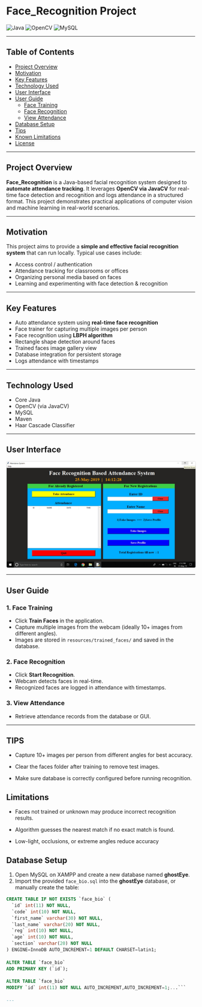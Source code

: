 
# Face_Recognition Project

![Java](https://img.shields.io/badge/Language-Java-orange)
![OpenCV](https://img.shields.io/badge/OpenCV-4.5-blue)
![MySQL](https://img.shields.io/badge/Database-MySQL-blue)

---

## Table of Contents
- [Project Overview](#project-overview)
- [Motivation](#motivation)
- [Key Features](#key-features)
- [Technology Used](#technology-used)
- [User Interface](#user-interface)
- [User Guide](#user-guide)
  - [Face Training](#face-training)
  - [Face Recognition](#face-recognition)
  - [View Attendance](#view-attendance)
- [Database Setup](#database-setup)
- [Tips](#tips)
- [Known Limitations](#known-limitations)
- [License](#license)

---

## Project Overview

**Face_Recognition** is a Java-based facial recognition system designed to **automate attendance tracking**. It leverages **OpenCV via JavaCV** for real-time face detection and recognition and logs attendance in a structured format. This project demonstrates practical applications of computer vision and machine learning in real-world scenarios.

---

## Motivation

This project aims to provide a **simple and effective facial recognition system** that can run locally. Typical use cases include:

- Access control / authentication  
- Attendance tracking for classrooms or offices  
- Organizing personal media based on faces  
- Learning and experimenting with face detection & recognition  

---

## Key Features

- Auto attendance system using **real-time face recognition**  
- Face trainer for capturing multiple images per person  
- Face recognition using **LBPH algorithm**  
- Rectangle shape detection around faces  
- Trained faces image gallery view  
- Database integration for persistent storage  
- Logs attendance with timestamps  

---

## Technology Used

- Core Java  
- OpenCV (via JavaCV)  
- MySQL  
- Maven  
- Haar Cascade Classifier  

---

## User Interface

<img src="target/classes/appLayout.jpg" alt="App Layout" style="width:700px; border:1px solid #ddd; border-radius:4px;" />

---

## User Guide

### 1. Face Training
- Click **Train Faces** in the application.  
- Capture multiple images from the webcam (ideally 10+ images from different angles).  
- Images are stored in `resources/trained_faces/` and saved in the database.  

### 2. Face Recognition
- Click **Start Recognition**.  
- Webcam detects faces in real-time.  
- Recognized faces are logged in attendance with timestamps.  

### 3. View Attendance
- Retrieve attendance records from the database or GUI.  

---
## TIPS

- Capture 10+ images per person from different angles for best accuracy.

- Clear the faces folder after training to remove test images.

- Make sure database is correctly configured before running recognition.

## Limitations

- Faces not trained or unknown may produce incorrect recognition results.

- Algorithm guesses the nearest match if no exact match is found.

- Low-light, occlusions, or extreme angles reduce accuracy
  
## Database Setup

1. Open MySQL on XAMPP and create a new database named **ghostEye**.  
2. Import the provided `face_bio.sql` into the **ghostEye** database, or manually create the table:

```sql
CREATE TABLE IF NOT EXISTS `face_bio` (
  `id` int(11) NOT NULL,
  `code` int(10) NOT NULL,
  `first_name` varchar(30) NOT NULL,
  `last_name` varchar(20) NOT NULL,
  `reg` int(10) NOT NULL,
  `age` int(10) NOT NULL,
  `section` varchar(20) NOT NULL
) ENGINE=InnoDB AUTO_INCREMENT=1 DEFAULT CHARSET=latin1;

ALTER TABLE `face_bio`
ADD PRIMARY KEY (`id`);

ALTER TABLE `face_bio`
MODIFY `id` int(11) NOT NULL AUTO_INCREMENT,AUTO_INCREMENT=1;...```

---




       

 

